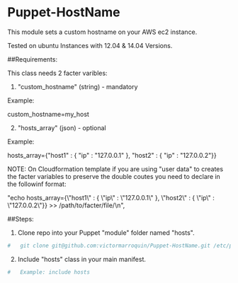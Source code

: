 Puppet-HostName
===============

This module sets a custom hostname on your AWS ec2 instance.

Tested on ubuntu Instances with 12.04 & 14.04 Versions.

##Requirements:

This class needs 2 facter varibles:

1. "custom_hostname" (string) - mandatory

Example:

custom_hostname=my_host

2. "hosts_array" (json) - optional

Example:

hosts_array={"host1" : { "ip" : "127.0.0.1" }, "host2" : { "ip" : "127.0.0.2"}}

NOTE: On Cloudformation template if you are using "user data" to creates the facter variables to preserve the double coutes you need to declare in the followinf format:

"echo hosts_array={\\\"host1\\\" : { \\\"ip\\\" : \\\"127.0.0.1\\\" }, \\\"host2\\\" : { \\\"ip\\\" : \\\"127.0.0.2\\\"}} >> /path/to/facter/file/\n",

##Steps:

1. Clone repo into your Puppet "module" folder named "hosts".
```bash
#   git clone git@github.com:victormarroquin/Puppet-HostName.git /etc/puppet/modules/hosts
```
2. Include "hosts" class in your main manifest.
```bash
#   Example: include hosts
```
